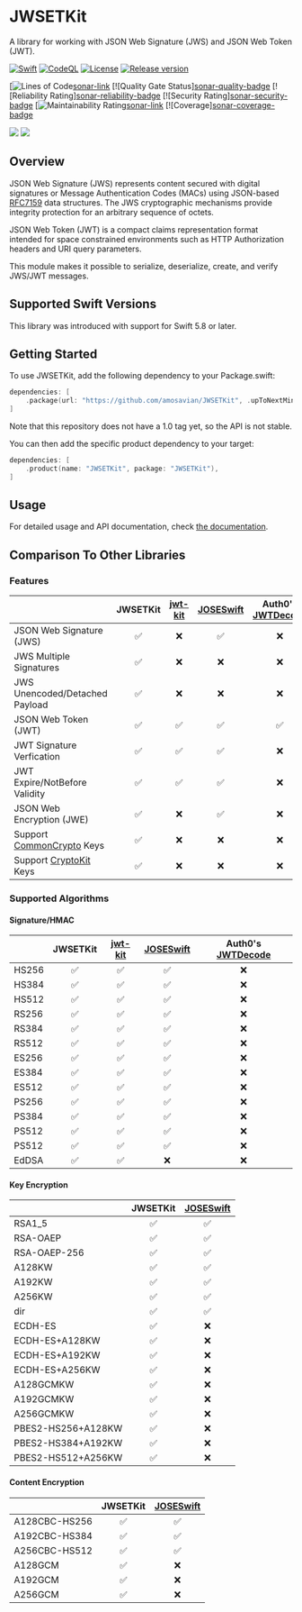 # JWSETKit

A library for working with JSON Web Signature (JWS) and JSON Web Token (JWT).

[![Swift][swift-workflow-badge]][swift-workflow-url]
[![CodeQL][codeql-workflow-badge]][codeql-workflow-url]
[![License][license-badge]][license-url]
[![Release version][release-badge]][release-url]

[![Lines of Code][sonar-cloc-badge][sonar-link]
[![Quality Gate Status][sonar-quality-badge][sonar-link]
[![Reliability Rating][sonar-reliability-badge][sonar-link]
[![Security Rating][sonar-security-badge][sonar-link]
[![Maintainability Rating][sonar-maintainability-badge][sonar-link]
[![Coverage][sonar-coverage-badge][sonar-link]

[![][swift-versions-badge]][spi-url]
[![][platforms-badge]][spi-url]

## Overview

JSON Web Signature (JWS) represents content secured with digital
signatures or Message Authentication Codes (MACs) using JSON-based
[RFC7159][RFC7159] data structures.
The JWS cryptographic mechanisms provide integrity protection for 
an arbitrary sequence of octets.

JSON Web Token (JWT) is a compact claims representation format
intended for space constrained environments such as HTTP
Authorization headers and URI query parameters.

This module makes it possible to serialize, deserialize, create, 
and verify JWS/JWT messages.

## Supported Swift Versions

This library was introduced with support for Swift 5.8 or later.

## Getting Started

To use JWSETKit, add the following dependency to your Package.swift:

```swift
dependencies: [
    .package(url: "https://github.com/amosavian/JWSETKit", .upToNextMinor(from: "0.8.0"))
]
```

Note that this repository does not have a 1.0 tag yet, so the API is not stable.

You can then add the specific product dependency to your target:

```swift
dependencies: [
    .product(name: "JWSETKit", package: "JWSETKit"),
]
```

## Usage

For detailed usage and API documentation, check [the documentation][docs].

## Comparison To Other Libraries

### Features

|                                | JWSETKit | [jwt-kit] | [JOSESwift] | Auth0's [JWTDecode] |
|:-------------------------------|:--:|:--:|:--:|:--:|
| JSON Web Signature (JWS)       | ✅ | ❌ | ✅ | ❌ |
| JWS Multiple Signatures        | ✅ | ❌ | ❌ | ❌ |
| JWS Unencoded/Detached Payload | ✅ | ❌ | ❌ | ❌ |
| JSON Web Token (JWT)           | ✅ | ✅ | ✅ | ✅ |
| JWT Signature Verfication      | ✅ | ✅ | ✅ | ❌ |
| JWT Expire/NotBefore Validity  | ✅ | ✅ | ✅ | ❌ |
| JSON Web Encryption (JWE)      | ✅ | ❌ | ✅ | ❌ |
| Support [CommonCrypto] Keys    | ✅ | ❌ | ❌ | ❌ |
| Support [CryptoKit] Keys       | ✅ | ❌ | ❌ | ❌ |

### Supported Algorithms

#### Signature/HMAC

|       | JWSETKit | [jwt-kit] | [JOSESwift] | Auth0's [JWTDecode] |
|:------|:--:|:--:|:--:|:--:|
| HS256 | ✅ | ✅ | ✅ | ❌ |
| HS384 | ✅ | ✅ | ✅ | ❌ |
| HS512 | ✅ | ✅ | ✅ | ❌ |
| RS256 | ✅ | ✅ | ✅ | ❌ |
| RS384 | ✅ | ✅ | ✅ | ❌ |
| RS512 | ✅ | ✅ | ✅ | ❌ |
| ES256 | ✅ | ✅ | ✅ | ❌ |
| ES384 | ✅ | ✅ | ✅ | ❌ |
| ES512 | ✅ | ✅ | ✅ | ❌ |
| PS256 | ✅ | ✅ | ✅ | ❌ |
| PS384 | ✅ | ✅ | ✅ | ❌ |
| PS512 | ✅ | ✅ | ✅ | ❌ |
| PS512 | ✅ | ✅ | ✅ | ❌ |
| EdDSA | ✅ | ✅ | ❌ | ❌ |

#### Key Encryption

|                    | JWSETKit | [JOSESwift] |
|:-------------------|:--:|:--:|
| RSA1_5             | ✅ | ✅ |
| RSA-OAEP           | ✅ | ✅ |
| RSA-OAEP-256       | ✅ | ✅ |
| A128KW             | ✅ | ✅ |
| A192KW             | ✅ | ✅ |
| A256KW             | ✅ | ✅ |
| dir                | ✅ | ✅ |
| ECDH-ES            | ✅ | ❌ |
| ECDH-ES+A128KW     | ✅ | ❌ |
| ECDH-ES+A192KW     | ✅ | ❌ |
| ECDH-ES+A256KW     | ✅ | ❌ |
| A128GCMKW          | ✅ | ❌ |
| A192GCMKW          | ✅ | ❌ |
| A256GCMKW          | ✅ | ❌ |
| PBES2-HS256+A128KW | ✅ | ❌ |
| PBES2-HS384+A192KW | ✅ | ❌ |
| PBES2-HS512+A256KW | ✅ | ❌ |

#### Content Encryption

|               | JWSETKit | [JOSESwift] |
|:--------------|:--:|:--:|
| A128CBC-HS256 | ✅ | ✅ |
| A192CBC-HS384 | ✅ | ✅ |
| A256CBC-HS512 | ✅ | ✅ |
| A128GCM       | ✅ | ❌ |
| A192GCM       | ✅ | ❌ |
| A256GCM       | ✅ | ❌ |


[swift-workflow-badge]: https://github.com/amosavian/JWSETKit/actions/workflows/swift.yml/badge.svg
[swift-workflow-url]: https://github.com/amosavian/JWSETKit/actions/workflows/swift.yml
[codeql-workflow-badge]: https://github.com/amosavian/JWSETKit/actions/workflows/codeql.yml/badge.svg
[codeql-workflow-url]: https://github.com/amosavian/JWSETKit/actions/workflows/codeql.yml
[license-badge]: https://img.shields.io/github/license/amosavian/JWSETKit.svg
[license-url]: LICENSE
[release-badge]: https://img.shields.io/github/release/amosavian/JWSETKit.svg
[release-url]: https://github.com/amosavian/JWSETKit/releases

[sonar-link]: https://sonarcloud.io/summary/new_code?id=amosavian_JWSETKit
[sonar-quality-gate-badge]: https://sonarcloud.io/api/project_badges/measure?project=amosavian_JWSETKit&metric=alert_status
[sonar-cloc-badge]: https://sonarcloud.io/api/project_badges/measure?project=amosavian_JWSETKit&metric=ncloc
[sonar-duplicated-lines-badge]: https://sonarcloud.io/api/project_badges/measure?project=amosavian_JWSETKit&metric=duplicated_lines_density
[sonar-maintainability-badge]: https://sonarcloud.io/api/project_badges/measure?project=amosavian_JWSETKit&metric=sqale_rating
[sonar-complexity-badge]: https://sonarcloud.io/api/project_badges/measure?project=amosavian_JWSETKit&metric=function_complexity

[swift-versions-badge]: https://img.shields.io/endpoint?url=https%3A%2F%2Fswiftpackageindex.com%2Fapi%2Fpackages%2Famosavian%2FJWSETKit%2Fbadge%3Ftype%3Dswift-versions
[spi-url]: https://swiftpackageindex.com/amosavian/JWSETKit
[platforms-badge]: https://img.shields.io/endpoint?url=https%3A%2F%2Fswiftpackageindex.com%2Fapi%2Fpackages%2Famosavian%2FJWSETKit%2Fbadge%3Ftype%3Dplatforms

[RFC7159]: https://www.rfc-editor.org/rfc/rfc7159
[docs]: https://amosavian.github.io/JWSETKit/documentation/jwsetkit/
[jwt-kit]: https://github.com/vapor/jwt-kit
[JOSESwift]: https://github.com/airsidemobile/JOSESwift
[JWTDecode]: https://github.com/auth0/JWTDecode.swift
[CommonCrypto]: https://developer.apple.com/documentation/security/certificate_key_and_trust_services
[CryptoKit]: https://developer.apple.com/documentation/cryptokit/
